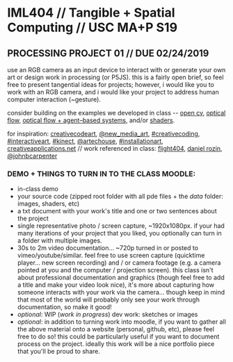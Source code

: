 # IML404 // Tangible + Spatial Computing // USC MA+P S19   

## PROCESSING PROJECT 01 // DUE 02/24/2019
use an RGB camera as an input device to interact with or generate your own art or design work in processing (or P5JS). this is a fairly open brief, so feel free to present tangential ideas for projects; however, i would like you to work with an RGB camera, and i would like your project to address human computer interaction (~gesture).
     
consider building on the examples we developed in class -- [open cv](https://github.com/johnbcarpenter/USC_IML404/blob/master/notes_md/computer-vision-webcam-opencv.md), [optical flow](https://github.com/johnbcarpenter/USC_IML404/blob/master/notes_md/computer-vision-opticalflow.md), [optical flow + agent–based systems](https://github.com/johnbcarpenter/USC_IML404/blob/master/notes_md/computer-vision-opticalflow-NOC.md), and/or [shaders](https://github.com/johnbcarpenter/USC_IML404/blob/master/notes_md/shaders.md).

for inspiration: [creativecodeart](https://www.instagram.com/creativecodeart/), [@new_media_art](https://www.instagram.com/new_media_art/), [#creativecoding](https://www.instagram.com/explore/tags/creativecoding/), [#interactiveart](https://www.instagram.com/explore/tags/interactiveart/), [#kinect](https://www.instagram.com/explore/tags/kinect/), [@artechouse](https://www.instagram.com/artechouse/), [#installationart](https://www.instagram.com/explore/tags/installationart/), [creativeapplications.net](https://www.creativeapplications.net) // work referenced in class: [flight404](https://vimeo.com/flight404), [daniel rozin](http://www.smoothware.com/danny/), [@johnbcarpenter](https://www.instagram.com/johnbcarpenter/)

### DEMO + THINGS TO TURN IN TO THE CLASS MOODLE:
- in-class demo
- your source code (zipped root folder with all pde files + the _data_ folder: images, shaders, etc)
- a txt document with your work's title and one or two sentences about the project 
- single representative photo / screen capture, ~1920x1080px. if your had many iterations of your project that you liked, you optionally can turn in a folder with multiple images.
- 30s to 2m video documentation... ~720p turned in or posted to vimeo/youtube/similar. feel free to use screen capture (quicktime player... new screen recording) and / or camera footage (e.g. a camera pointed at you and the computer / projection screen). this class isn't about professional documentation and graphics (though feel free to add a title and make your video look nice), it's more about capturing how someone interacts with your work via the camera... though keep in mind that most of the world will probably only see your work through documentation, so make it good! 
- _optional_: WIP (_work in progress_) dev work: sketches or images
- _optional_: in addition to turning work into moodle, if you want to gather all the above material onto a website (personal, github, etc), please feel free to do so! this could be particularly useful if you want to document process on the project. ideally this work will be a nice portfolio piece that you'll be proud to share.
